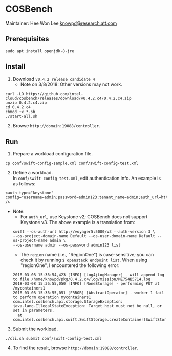 COSBench
========
Maintainer: Hee Won Lee <knowpd@research.att.com>  

## Prerequisites
```
sudo apt install openjdk-8-jre 
```
## Install
1. Download `v0.4.2 release candidate 4`
   - Note on 3/8/2018:  Other versions may not work. 
```
curl -LO https://github.com/intel-cloud/cosbench/releases/download/v0.4.2.c4/0.4.2.c4.zip
unzip 0.4.2.c4.zip
cd 0.4.2.c4
chmod +x *.sh
./start-all.sh
```
2. Browse `http://domain:19088/controller`.

## Run
1. Prepare a workload configuration file.
```
cp conf/swift-config-sample.xml conf/swift-config-test.xml
```
2. Define a workload.   
In `conf/swift-config-test.xml`, edit authentication info. An example is as follows:
```
<auth type="keystone" config="username=admin;password=admin123;tenant_name=admin;auth_url=http://voyager5:5000/v2.0;service=swift;region=RegionOne" />
```
   * Note: 
      - For `auth_url`, use Keystone v2; COSBench does not support Keystone v3. The above example is a translation from:
      ```
      swift --os-auth-url http://voyager5:5000/v3 --auth-version 3 \
      --os-project-domain-name Default --os-user-domain-name Default --os-project-name admin \
      --os-username admin --os-password admin123 list 
      ```
      - The `region` name (i.e., "RegionOne") is case-sensitive; you can check it by running `$ openstack endpoint list`. When using "regionOne", I encountered the following error:
      ```
      2018-03-08 15:36:54,423 [INFO] [Log4jLogManager] - will append log to file /home/knowpd/pkg/0.4.2.c4/log/mission/ME754B5714.log
      2018-03-08 15:36:55,050 [INFO] [NoneStorage] - performing PUT at /mycontainers1
      2018-03-08 15:36:55,051 [ERROR] [AbstractOperator] - worker 1 fail to perform operation mycontainers1
      com.intel.cosbench.api.storage.StorageException: java.lang.IllegalStateException: Target host must not be null, or set in parameters.
      	at com.intel.cosbench.api.swift.SwiftStorage.createContainer(SwiftStorage.java:188)
      ```
3. Submit the workload.
```
./cli.sh submit conf/swift-config-test.xml 
```
4. To find the result, browse `http://domain:19088/controller`.
